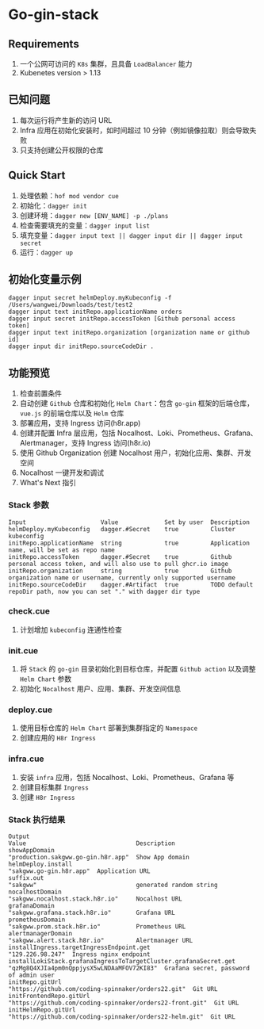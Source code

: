 # Go-gin-stack

## Requirements
1. 一个公网可访问的 `K8s` 集群，且具备 `LoadBalancer` 能力
2. Kubenetes version > 1.13

## 已知问题
1. 每次运行将产生新的访问 URL
2. Infra 应用在初始化安装时，如时间超过 10 分钟（例如镜像拉取）则会导致失败
3. 只支持创建公开权限的仓库

## Quick Start

1. 处理依赖：`hof mod vendor cue`
2. 初始化：`dagger init`
3. 创建环境：`dagger new [ENV_NAME] -p ./plans`
4. 检查需要填充的变量：`dagger input list`
5. 填充变量：`dagger input text || dagger input dir || dagger input secret`
6. 运行：`dagger up`

## 初始化变量示例
```
dagger input secret helmDeploy.myKubeconfig -f /Users/wangwei/Downloads/test/test2
dagger input text initRepo.applicationName orders
dagger input secret initRepo.accessToken [Github personal access token]
dagger input text initRepo.organization [organization name or github id]
dagger input dir initRepo.sourceCodeDir .
```

## 功能预览

1. 检查前置条件
2. 自动创建 `Github` 仓库和初始化 `Helm Chart`：包含 `go-gin` 框架的后端仓库，`vue.js` 的前端仓库以及 `Helm` 仓库
3. 部署应用，支持 Ingress 访问(h8r.app)
4. 创建并配置 Infra 层应用，包括 Nocalhost、Loki、Prometheus、Grafana、Alertmanager，支持 Ingress 访问(h8r.io)
5. 使用 Github Organization 创建 Nocalhost 用户，初始化应用、集群、开发空间
6. Nocalhost 一键开发和调试
7. What's Next 指引

### Stack 参数
```
Input                     Value             Set by user  Description
helmDeploy.myKubeconfig   dagger.#Secret    true         Cluster kubeconfig
initRepo.applicationName  string            true         Application name, will be set as repo name
initRepo.accessToken      dagger.#Secret    true         Github personal access token, and will also use to pull ghcr.io image
initRepo.organization     string            true         Github organization name or username, currently only supported username
initRepo.sourceCodeDir    dagger.#Artifact  true         TODO default repoDir path, now you can set "." with dagger dir type
```

### check.cue
1. 计划增加 `kubeconfig` 连通性检查

### init.cue
1. 将 `Stack` 的 `go-gin` 目录初始化到目标仓库，并配置 `Github action` 以及调整 `Helm Chart` 参数
2. 初始化 `Nocalhost` 用户、应用、集群、开发空间信息

### deploy.cue
1. 使用目标仓库的 `Helm Chart` 部署到集群指定的 `Namespace`
2. 创建应用的 `H8r Ingress`

### infra.cue
1. 安装 `infra` 应用，包括 Nocalhost、Loki、Prometheus、Grafana 等
2. 创建目标集群 `Ingress`
3. 创建 `H8r Ingress`

### Stack 执行结果

```
Output                                                            Value                               Description
showAppDomain                                                     "production.sakgww.go-gin.h8r.app"  Show App domain
helmDeploy.install                                                "sakgww.go-gin.h8r.app"  Application URL
suffix.out                                                        "sakgww"                            generated random string
nocalhostDomain                                                   "sakgww.nocalhost.stack.h8r.io"     Nocalhost URL
grafanaDomain                                                     "sakgww.grafana.stack.h8r.io"       Grafana URL
prometheusDomain                                                  "sakgww.prom.stack.h8r.io"          Prometheus URL
alertmanagerDomain                                                "sakgww.alert.stack.h8r.io"         Alertmanager URL
installIngress.targetIngressEndpoint.get                          "129.226.98.247"  Ingress nginx endpoint
installLokiStack.grafanaIngressToTargetCluster.grafanaSecret.get  "qzMg8Q4XJIa4pm0nQppjysX5wLNDAaMFOV72KI83"  Grafana secret, password of admin user
initRepo.gitUrl                                                   "https://github.com/coding-spinnaker/orders22.git"  Git URL
initFrontendRepo.gitUrl                                           "https://github.com/coding-spinnaker/orders22-front.git"  Git URL
initHelmRepo.gitUrl                                               "https://github.com/coding-spinnaker/orders22-helm.git"  Git URL
```
